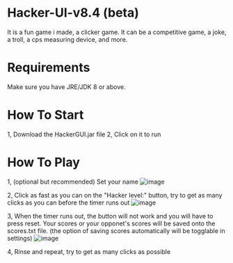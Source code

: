 # Hacker-UI-v8.4 (beta)
It is a fun game i made, a clicker game.
It can be a competitive game, a joke, a troll, a cps measuring device, and more.

# Requirements
Make sure you have JRE/JDK 8 or above.

# How To Start
1, Download the HackerGUI.jar file
2, Click on it to run

# How To Play
1, (optional but recommended) Set your name
![image](https://user-images.githubusercontent.com/47045986/111418334-8bf19500-86b5-11eb-90d8-681146907fac.png)

2, Click as fast as you can on the "Hacker level:" button, try to get as many clicks as you can before the timer runs out
![image](https://user-images.githubusercontent.com/47045986/111418448-be9b8d80-86b5-11eb-980b-a201c5bd97f7.png)

3, When the timer runs out, the button will not work and you will have to press reset. Your scores or your opponet's scores will be saved onto the scores.txt file. (the option of saving scores automatically will be togglable in settings)
![image](https://user-images.githubusercontent.com/47045986/111418667-1934e980-86b6-11eb-8809-a9935e491ab1.png)

4, Rinse and repeat, try to get as many clicks as possible
